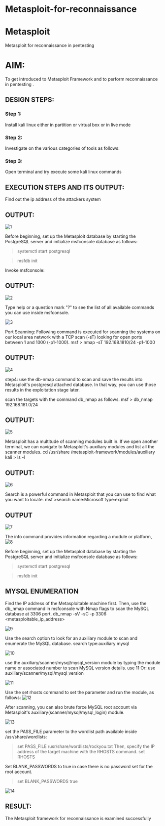 # Metasploit-for-reconnaissance
# Metasploit
Metasploit for reconnaissance in pentesting

# AIM:

To get introduced to Metasploit Framework and to  perform reconnaissance  in pentesting .

## DESIGN STEPS:

### Step 1:

Install kali linux either in partition or virtual box or in live mode

### Step 2:

Investigate on the various categories of tools as follows:

### Step 3:

Open terminal and try execute some kali linux commands

## EXECUTION STEPS AND ITS OUTPUT:

Find out the ip address of the attackers system
## OUTPUT:
![1](https://github.com/user-attachments/assets/f5993c8e-b64e-4fa7-bc42-f3c4e85809cd)

Before beginning, set up the Metasploit database by starting the PostgreSQL server and initialize msfconsole database as follows:
> systemctl start postgresql

> msfdb init

Invoke msfconsole:
## OUTPUT:
![2](https://github.com/user-attachments/assets/53bc2fe3-7fd4-41f7-a477-36bf83803a96)


Type help or a question mark "?" to see the list of all available commands you can use inside msfconsole.

![3](https://github.com/user-attachments/assets/785a2b05-043d-41a0-ae42-7c2bd5bfc8ab)

Port Scanning:
Following command is executed for scanning the systems on our local area network with a TCP scan (-sT) looking for open ports between 1 and 1000 (-p1-1000).
msf >  nmap -sT 192.168.1810/24 -p1-1000
## OUTPUT:
![4](https://github.com/user-attachments/assets/32c61f00-31b5-41b2-8c33-b1c5c047a418)

step4:
use the db-nmap command to scan and save the results into Metasploit's postgresql attached database. In that way, you can use those results in the exploitation stage later.

scan the targets with the command db_nmap as follows.
msf > db_nmap 192.168.181.0/24
## OUTPUT:
![5](https://github.com/user-attachments/assets/510b37f3-684b-4026-82b4-45453f481f97)

Metasploit has a multitude of scanning modules built in. If we open another terminal, we can navigate to Metasploit's auxiliary modules and list all the scanner modules.
cd /usr/share /metasploit-framework/modules/auxiliary
kali > ls -l
## OUTPUT:
![6](https://github.com/user-attachments/assets/a0181c59-c096-4faa-80e6-1f331389314d)

Search is a powerful command in Metasploit that you can use to find what you want to locate. 
msf >search name:Microsoft type:exploit
## OUTPUT

![7](https://github.com/user-attachments/assets/68ee16ad-d6c0-4ac4-98c5-78213f814c67)


The info command provides information regarding a module or platform,
![8](https://github.com/user-attachments/assets/d99e2691-cfba-4be1-accd-cfcc4056a2cf)

Before beginning, set up the Metasploit database by starting the PostgreSQL server and initialize msfconsole database as follows:
> systemctl start postgresql

> msfdb init

## MYSQL ENUMERATION
Find the IP address of the Metasploitable machine first. Then, use the db_nmap command in msfconsole with Nmap flags to scan the MySQL database at 3306 port.
db_nmap -sV -sC -p 3306 <metasploitable_ip_address>

![9](https://github.com/user-attachments/assets/817e5096-8eb6-4cd3-9a50-7f89ee90f679)


Use the search option to look for an auxiliary module to scan and enumerate the MySQL database.
search type:auxiliary mysql

![10](https://github.com/user-attachments/assets/eb9e3449-81ba-4cc8-b887-38cf737cafa3)

use the auxiliary/scanner/mysql/mysql_version module by typing the module name or associated number to scan MySQL version details.
use 11
Or:
use auxiliary/scanner/mysql/mysql_version


![11](https://github.com/user-attachments/assets/cbafb8e9-92b6-4d99-8f6c-ee556bf90ac8)

Use the set rhosts command to set the parameter and run the module, as follows:
![12](https://github.com/user-attachments/assets/3855f7bf-e596-4158-a8e2-ddc757e1a122)


After scanning, you can also brute force MySQL root account via Metasploit's auxiliary(scanner/mysql/mysql_login) module.

![13](https://github.com/user-attachments/assets/f61c9740-5ab5-4046-90d7-40cf9c96f39b)


set the PASS_FILE parameter to the wordlist path available inside /usr/share/wordlists:
> set PASS_FILE /usr/share/wordlists/rockyou.txt
Then, specify the IP address of the target machine with the RHOSTS command.
> set RHOSTS <metasploitable-ip-address>

Set BLANK_PASSWORDS to true in case there is no password set for the root account.

>set BLANK_PASSWORDS true

![14](https://github.com/user-attachments/assets/38c66082-ef48-4a0c-a8cd-2d9dd0e4e188)


## RESULT:
The Metasploit framework for reconnaissance is  examined successfully

